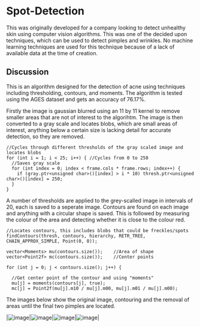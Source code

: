 # Spot-Detection
This was originally developed for a company looking to detect unhealthy skin using computer vision algorithms. This was one of the decided upon techniques, which can be used to detect pimples and wrinkles. No machine learning techniques are used for this technique because of a lack of available data at the time of creation.

## Discussion
This is an algorithm designed for the detection of acne using techniques including thresholding, contours, and moments. The algorithm is tested using the AGES dataset and gets an accuracy of 76.17%.

Firstly the image is gaussian blurred using an 11 by 11 kernel to remove smaller areas that are not of interest to the algorihtm. The image is then converted to a gray scale and locates blobs, which are small areas of interest, anything below a certain size is lacking detail for accurate detection, so they are removed.

```
//Cycles through different thresholds of the gray scaled image and locates blobs
for (int i = 1; i < 25; i++) { //Cycles from 0 to 250
  //Saves gray scale
  for (int index = 0; index < frame.cols * frame.rows; index++) {
    if (gray.ptr<unsigned char>()[index] > i * 10) thresh.ptr<unsigned char>()[index] = 250;
  }
}
```

A number of thresholds are applied to the grey-scalled image in intervals of 20, each is saved to a seperate image. Contours are found on each image and anything with a circular shape is saved. This is followed by measuring the colour of the area and detecting whether it is close to the colour red.
```
//Locates contours, this includes blobs that could be freckles/spots
findContours(thresh, contours, hierarchy, RETR_TREE, CHAIN_APPROX_SIMPLE, Point(0, 0));

vector<Moments> mu(contours.size());	//Area of shape
vector<Point2f> mc(contours.size());	//Center points

for (int j = 0; j < contours.size(); j++) {

  //Get center point of the contour and using "moments"
  mu[j] = moments(contours[j], true);
  mc[j] = Point2f(mu[j].m10 / mu[j].m00, mu[j].m01 / mu[j].m00);
```

The images below show the original image, contouring and the removal of areas until the final two pimples are located.

|![image](https://user-images.githubusercontent.com/22525909/229362388-34847524-a697-4dae-b914-29342453a661.png)|![image](https://user-images.githubusercontent.com/22525909/229362400-0945319f-e8e9-4722-ad85-7c02d4095b07.png)|![image](https://user-images.githubusercontent.com/22525909/229362482-d235364b-c9c1-4319-9209-45306c1b9d04.png)|![image](https://user-images.githubusercontent.com/22525909/229362413-25060d4f-3fe1-45ed-bf64-00aa6be7c4ba.png)|

